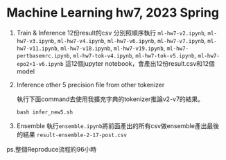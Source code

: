 # Machine Learning hw7, 2023 Spring

1. Train & Inference 12份result的csv
    分別照順序執行 `ml-hw7-v2.ipynb`, `ml-hw7-v3.ipynb`, `ml-hw7-v4.ipynb`, `ml-hw7-v6.ipynb`, `ml-hw7-v7.ipynb`, `ml-hw7-v11.ipynb`, `ml-hw7-v18.ipynb`, `ml-hw7-v19.ipynb`, `ml-hw7-pertbasemrc.ipynb`, `ml-hw7-tok-v4.ipynb`, `ml-hw7-tok-v5.ipynb`, `ml-hw7-epo2+1-v6.ipynb` 這12個jupyter notebook，會產出12份result.csv和12個model
    
    
    
2. Inference other 5 precision file from other tokenizer

    執行下面command去使用我擴充字典的tokenizer推論v2-v7的結果。

    ```
    bash infer_new5.sh
    ```

    

3. Ensemble
    執行`ensemble.ipynb`將前面產出的所有csv做ensemble產出最後的結果 `result-ensemble-2-17-post.csv`

ps.整個Reproduce流程約96小時

